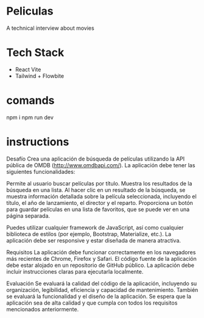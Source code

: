 # Peliculas
A technical interview about movies

# Tech Stack
- React Vite
- Tailwind + Flowbite

# comands
npm i
npm run dev

# instructions
Desafío
Crea una aplicación de búsqueda de películas utilizando la API pública de OMDB (http://www.omdbapi.com/). La aplicación debe tener las siguientes funcionalidades:

Permite al usuario buscar películas por título.
Muestra los resultados de la búsqueda en una lista.
Al hacer clic en un resultado de la búsqueda, se muestra información detallada sobre la película seleccionada, incluyendo el título, el año de lanzamiento, el director y el reparto.
Proporciona un botón para guardar películas en una lista de favoritos, que se puede ver en una página separada.

Puedes utilizar cualquier framework de JavaScript, así como cualquier biblioteca de estilos (por ejemplo, Bootstrap, Materialize, etc.). La aplicación debe ser responsive y estar diseñada de manera atractiva.

Requisitos
La aplicación debe funcionar correctamente en los navegadores más recientes de Chrome, Firefox y Safari.
El código fuente de la aplicación debe estar alojado en un repositorio de GitHub público.
La aplicación debe incluir instrucciones claras para ejecutarla localmente.

Evaluación
Se evaluará la calidad del código de la aplicación, incluyendo su organización, legibilidad, eficiencia y capacidad de mantenimiento. También se evaluará la funcionalidad y el diseño de la aplicación. Se espera que la aplicación sea de alta calidad y que cumpla con todos los requisitos mencionados anteriormente.
